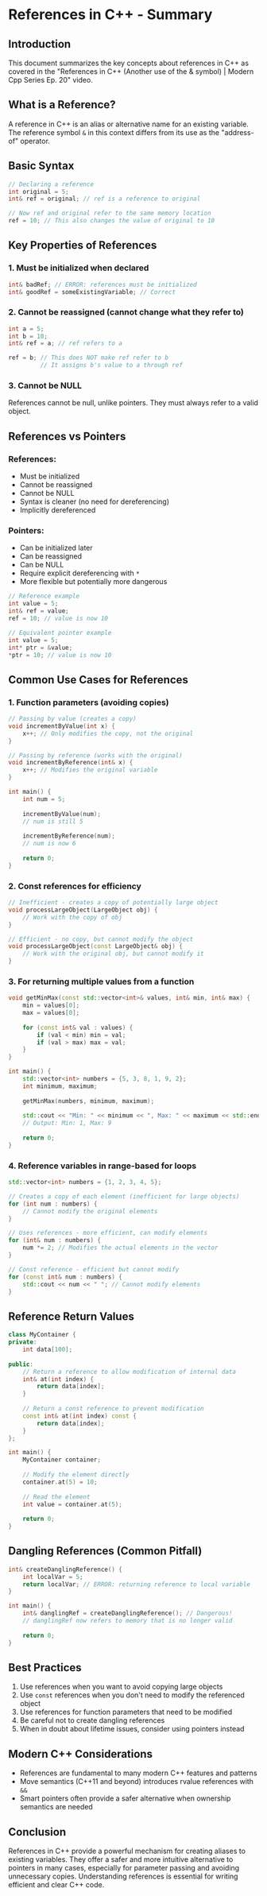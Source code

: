 # References in C++ - Summary

## Introduction
This document summarizes the key concepts about references in C++ as covered in the "References in C++ (Another use of the & symbol) | Modern Cpp Series Ep. 20" video.

## What is a Reference?
A reference in C++ is an alias or alternative name for an existing variable. The reference symbol `&` in this context differs from its use as the "address-of" operator.

## Basic Syntax
```cpp
// Declaring a reference
int original = 5;
int& ref = original; // ref is a reference to original

// Now ref and original refer to the same memory location
ref = 10; // This also changes the value of original to 10
```

## Key Properties of References

### 1. Must be initialized when declared
```cpp
int& badRef; // ERROR: references must be initialized
int& goodRef = someExistingVariable; // Correct
```

### 2. Cannot be reassigned (cannot change what they refer to)
```cpp
int a = 5;
int b = 10;
int& ref = a; // ref refers to a

ref = b; // This does NOT make ref refer to b
         // It assigns b's value to a through ref
```

### 3. Cannot be NULL
References cannot be null, unlike pointers. They must always refer to a valid object.

## References vs Pointers

### References:
- Must be initialized
- Cannot be reassigned
- Cannot be NULL
- Syntax is cleaner (no need for dereferencing)
- Implicitly dereferenced

### Pointers:
- Can be initialized later
- Can be reassigned
- Can be NULL
- Require explicit dereferencing with `*`
- More flexible but potentially more dangerous

```cpp
// Reference example
int value = 5;
int& ref = value;
ref = 10; // value is now 10

// Equivalent pointer example
int value = 5;
int* ptr = &value;
*ptr = 10; // value is now 10
```

## Common Use Cases for References

### 1. Function parameters (avoiding copies)
```cpp
// Passing by value (creates a copy)
void incrementByValue(int x) {
    x++; // Only modifies the copy, not the original
}

// Passing by reference (works with the original)
void incrementByReference(int& x) {
    x++; // Modifies the original variable
}

int main() {
    int num = 5;
    
    incrementByValue(num);
    // num is still 5
    
    incrementByReference(num);
    // num is now 6
    
    return 0;
}
```

### 2. Const references for efficiency
```cpp
// Inefficient - creates a copy of potentially large object
void processLargeObject(LargeObject obj) {
    // Work with the copy of obj
}

// Efficient - no copy, but cannot modify the object
void processLargeObject(const LargeObject& obj) {
    // Work with the original obj, but cannot modify it
}
```

### 3. For returning multiple values from a function
```cpp
void getMinMax(const std::vector<int>& values, int& min, int& max) {
    min = values[0];
    max = values[0];
    
    for (const int& val : values) {
        if (val < min) min = val;
        if (val > max) max = val;
    }
}

int main() {
    std::vector<int> numbers = {5, 3, 8, 1, 9, 2};
    int minimum, maximum;
    
    getMinMax(numbers, minimum, maximum);
    
    std::cout << "Min: " << minimum << ", Max: " << maximum << std::endl;
    // Output: Min: 1, Max: 9
    
    return 0;
}
```

### 4. Reference variables in range-based for loops
```cpp
std::vector<int> numbers = {1, 2, 3, 4, 5};

// Creates a copy of each element (inefficient for large objects)
for (int num : numbers) {
    // Cannot modify the original elements
}

// Uses references - more efficient, can modify elements
for (int& num : numbers) {
    num *= 2; // Modifies the actual elements in the vector
}

// Const reference - efficient but cannot modify
for (const int& num : numbers) {
    std::cout << num << " "; // Cannot modify elements
}
```

## Reference Return Values
```cpp
class MyContainer {
private:
    int data[100];
    
public:
    // Return a reference to allow modification of internal data
    int& at(int index) {
        return data[index];
    }
    
    // Return a const reference to prevent modification
    const int& at(int index) const {
        return data[index];
    }
};

int main() {
    MyContainer container;
    
    // Modify the element directly
    container.at(5) = 10;
    
    // Read the element
    int value = container.at(5);
    
    return 0;
}
```

## Dangling References (Common Pitfall)
```cpp
int& createDanglingReference() {
    int localVar = 5;
    return localVar; // ERROR: returning reference to local variable
}

int main() {
    int& danglingRef = createDanglingReference(); // Dangerous!
    // danglingRef now refers to memory that is no longer valid
    
    return 0;
}
```

## Best Practices
1. Use references when you want to avoid copying large objects
2. Use `const` references when you don't need to modify the referenced object
3. Use references for function parameters that need to be modified
4. Be careful not to create dangling references
5. When in doubt about lifetime issues, consider using pointers instead

## Modern C++ Considerations
- References are fundamental to many modern C++ features and patterns
- Move semantics (C++11 and beyond) introduces rvalue references with `&&`
- Smart pointers often provide a safer alternative when ownership semantics are needed

## Conclusion
References in C++ provide a powerful mechanism for creating aliases to existing variables. They offer a safer and more intuitive alternative to pointers in many cases, especially for parameter passing and avoiding unnecessary copies. Understanding references is essential for writing efficient and clear C++ code.
